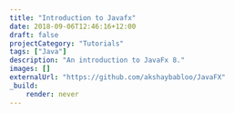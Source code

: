 ```yaml
---
title: "Introduction to Javafx"
date: 2018-09-06T12:46:16+12:00
draft: false
projectCategory: "Tutorials"
tags: ["Java"]
description: "An introduction to JavaFx 8."
images: []
externalUrl: "https://github.com/akshaybabloo/JavaFX"
_build:
    render: never
---
```

